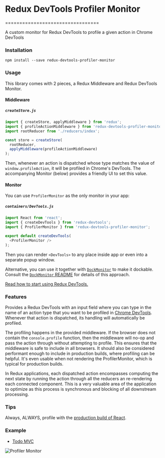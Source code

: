 # Redux DevTools Profiler Monitor
=================================

A custom monitor for Redux DevTools to profile a given action in Chrome DevTools

### Installation

```
npm install --save redux-devtools-profiler-monitor
```

### Usage

This library comes with 2 pieces, a Redux Middleware and Redux DevTools Monitor.

#### Middleware

##### `createStore.js`

```js
import { createStore, applyMiddleware } from 'redux';
import { profileActionMiddleware } from 'redux-devtools-profiler-monitor';
import rootReducer from './reducers/index';

const store = createStore(
  rootReducer,
  applyMiddleware(profileActionMiddleware)
);
```

Then, whenever an action is dispatched whose type matches the value of `window.profileAction`, it will be profiled in Chrome's DevTools. The accompanying Monitor (below) provides a friendly UI to set this value.

#### Monitor

You can use `ProfilerMonitor` as the only monitor in your app:

##### `containers/DevTools.js`

```js
import React from 'react';
import { createDevTools } from 'redux-devtools';
import { ProfilerMonitor } from 'redux-devtools-profiler-monitor';

export default createDevTools(
  <ProfilerMonitor />
);
```
Then you can render `<DevTools>` to any place inside app or even into a separate popup window.

Alternative, you can use it together with [`DockMonitor`](https://github.com/gaearon/redux-devtools-dock-monitor) to make it dockable.  
Consult the [`DockMonitor` README](https://github.com/gaearon/redux-devtools-dock-monitor) for details of this approach.

[Read how to start using Redux DevTools.](https://github.com/gaearon/redux-devtools)

### Features

Provides a Redux DevTools with an input field where you can type in the name of an action type that you want to be profiled in [Chrome DevTools](https://developers.google.com/web/tools/chrome-devtools/profile/rendering-tools/js-execution). Whenever that action is dispatched, its handling will automatically be profiled.

The profiling happens in the provided middleware. If the browser does not contain the `console.profile` function, then the middleware will no-op and pass the action through without attempting to profile. This ensures that the middleware is safe to include in all browsers. It should also be considered performant enough to include in production builds, where profiling can be helpful. It's even usable when not rendering the ProfilerMonitor, which is typical for production builds.

In Redux applications, each dispatched action encompasses computing the next state by running the action through all the reducers an re-rendering each connected component. This is a very valuable area of the application to optimize as this process is synchronous and blocking of all downstream processing.

### Tips

Always, ALWAYS, profile with the [production build of React](https://facebook.github.io/react/docs/advanced-performance.html#use-the-production-build).

### Example

- [Todo MVC](./examples/todomvc)

![Profiler Monitor](http://g.recordit.co/0UZ3jFUWSS.gif)
